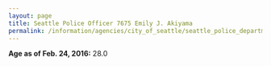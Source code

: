 ```yaml
---
layout: page
title: Seattle Police Officer 7675 Emily J. Akiyama
permalink: /information/agencies/city_of_seattle/seattle_police_department/copbook/7675/
---
```


**Age as of Feb. 24, 2016:** 28.0
